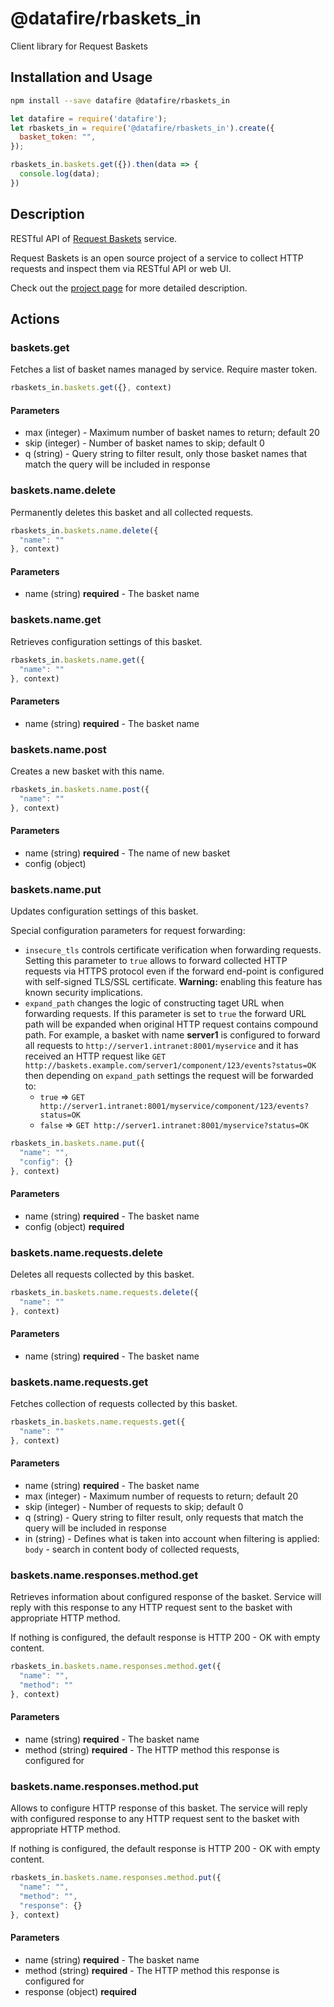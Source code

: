 # @datafire/rbaskets_in

Client library for Request Baskets

## Installation and Usage
```bash
npm install --save datafire @datafire/rbaskets_in
```

```js
let datafire = require('datafire');
let rbaskets_in = require('@datafire/rbaskets_in').create({
  basket_token: "",
});

rbaskets_in.baskets.get({}).then(data => {
  console.log(data);
})
```

## Description
RESTful API of [Request Baskets](https://rbaskets.in) service.

Request Baskets is an open source project of a service to collect HTTP requests and inspect them via RESTful
API or web UI.

Check out the [project page](https://github.com/darklynx/request-baskets) for more detailed description.


## Actions
### baskets.get
Fetches a list of basket names managed by service. Require master token.


```js
rbaskets_in.baskets.get({}, context)
```

#### Parameters
* max (integer) - Maximum number of basket names to return; default 20
* skip (integer) - Number of basket names to skip; default 0
* q (string) - Query string to filter result, only those basket names that match the query will be included in response

### baskets.name.delete
Permanently deletes this basket and all collected requests.


```js
rbaskets_in.baskets.name.delete({
  "name": ""
}, context)
```

#### Parameters
* name (string) **required** - The basket name

### baskets.name.get
Retrieves configuration settings of this basket.


```js
rbaskets_in.baskets.name.get({
  "name": ""
}, context)
```

#### Parameters
* name (string) **required** - The basket name

### baskets.name.post
Creates a new basket with this name.


```js
rbaskets_in.baskets.name.post({
  "name": ""
}, context)
```

#### Parameters
* name (string) **required** - The name of new basket
* config (object)

### baskets.name.put
Updates configuration settings of this basket.

Special configuration parameters for request forwarding:
  * `insecure_tls` controls certificate verification when forwarding requests. Setting this parameter to `true`
  allows to forward collected HTTP requests via HTTPS protocol even if the forward end-point is configured with
  self-signed TLS/SSL certificate. **Warning:** enabling this feature has known security implications.
  * `expand_path` changes the logic of constructing taget URL when forwarding requests. If this parameter is
  set to `true` the forward URL path will be expanded when original HTTP request contains compound path. For
  example, a basket with name **server1** is configured to forward all requests to `http://server1.intranet:8001/myservice`
  and it has received an HTTP request like `GET http://baskets.example.com/server1/component/123/events?status=OK`
  then depending on `expand_path` settings the request will be forwarded to:
    * `true` => `GET http://server1.intranet:8001/myservice/component/123/events?status=OK`
    * `false` => `GET http://server1.intranet:8001/myservice?status=OK`



```js
rbaskets_in.baskets.name.put({
  "name": "",
  "config": {}
}, context)
```

#### Parameters
* name (string) **required** - The basket name
* config (object) **required**

### baskets.name.requests.delete
Deletes all requests collected by this basket.


```js
rbaskets_in.baskets.name.requests.delete({
  "name": ""
}, context)
```

#### Parameters
* name (string) **required** - The basket name

### baskets.name.requests.get
Fetches collection of requests collected by this basket.


```js
rbaskets_in.baskets.name.requests.get({
  "name": ""
}, context)
```

#### Parameters
* name (string) **required** - The basket name
* max (integer) - Maximum number of requests to return; default 20
* skip (integer) - Number of requests to skip; default 0
* q (string) - Query string to filter result, only requests that match the query will be included in response
* in (string) - Defines what is taken into account when filtering is applied: `body` - search in content body of collected requests,

### baskets.name.responses.method.get
Retrieves information about configured response of the basket. Service will reply with this response to any
HTTP request sent to the basket with appropriate HTTP method.

If nothing is configured, the default response is HTTP 200 - OK with empty content.



```js
rbaskets_in.baskets.name.responses.method.get({
  "name": "",
  "method": ""
}, context)
```

#### Parameters
* name (string) **required** - The basket name
* method (string) **required** - The HTTP method this response is configured for

### baskets.name.responses.method.put
Allows to configure HTTP response of this basket. The service will reply with configured response to any HTTP
request sent to the basket with appropriate HTTP method.

If nothing is configured, the default response is HTTP 200 - OK with empty content.



```js
rbaskets_in.baskets.name.responses.method.put({
  "name": "",
  "method": "",
  "response": {}
}, context)
```

#### Parameters
* name (string) **required** - The basket name
* method (string) **required** - The HTTP method this response is configured for
* response (object) **required**

